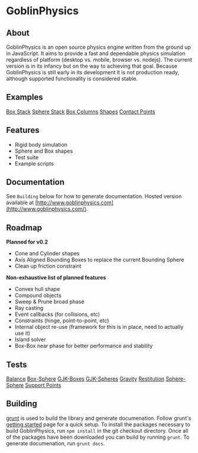 GoblinPhysics
==============

About
-----
GoblinPhysics is an open source physics engine written from the ground up in JavaScript. It aims to provide a fast and dependable physics simulation regardless of platform (desktop vs. mobile, browser vs. nodejs). The current version is in its infancy but on the way to achieving that goal. Because GoblinPhysics is still early in its development it is not production ready, although supported functionality is considered stable.

Examples
--------
[Box Stack](http://www.goblinphysics.com/examples/stack.html)
[Sphere Stack](http://www.goblinphysics.com/examples/spheres.html)
[Box Columns](http://www.goblinphysics.com/examples/boxes.html)
[Shapes](http://www.goblinphysics.com/examples/shapes.html)
[Contact Points](http://www.goblinphysics.com/examples/contact-points.html)

Features
--------
* Rigid body simulation
* Sphere and Box shapes
* Test suite
* Example scripts

Documentation
-------------
See `Building` below for how to generate documentation. Hosted version available at [http://www.goblinphysics.com](http://www.goblinphysics.com/).

Roadmap
-------
**Planned for v0.2**
* Cone and Cylinder shapes
* Axis Aligned Bounding Boxes to replace the current Bounding Sphere
* Clean up friction constraint

**Non-exhaustive list of planned features**
* Convex hull shape
* Compound objects
* Sweep & Prune broad phase
* Ray casting
* Event callbacks (for collisions, etc)
* Constraints (hinge, point-to-point, etc)
* Internal object re-use (framework for this is in place, need to actually use it)
* Island solver
* Box-Box near phase for better performance and stability

Tests
-----
[Balance](http://www.goblinphysics.com/tests/balance.html)
[Box-Sphere](http://www.goblinphysics.com/tests/box-sphere.html)
[GJK-Boxes](http://www.goblinphysics.com/tests/gjk_boxes.html)
[GJK-Spheres](http://www.goblinphysics.com/tests/gjk_spheres.html)
[Gravity](http://www.goblinphysics.com/tests/gravity.html)
[Restitution](http://www.goblinphysics.com/tests/restitution.html)
[Sphere-Sphere](http://www.goblinphysics.com/tests/sphere-sphere.html)
[Support Points](http://www.goblinphysics.com/tests/support-points.html)

Building
--------
[grunt](http://gruntjs.com/) is used to build the library and generate documenation. Follow grunt's [getting started](http://gruntjs.com/getting-started) page for a quick setup. To install the packages necessary to build GoblinPhysics, run `npm install` in the git checkout directory. Once all of the packages have been downloaded you can build by running `grunt`. To generate documenation, run `grunt docs`.
